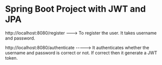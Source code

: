 # Spring Boot Project with JWT and JPA

http://localhost:8080/register  ---> To register the user. It takes username and password.

http://localhost:8080/authenticate  -----> It authenticates whether the username and password is correct or not. If correct then it generate a JWT token.


